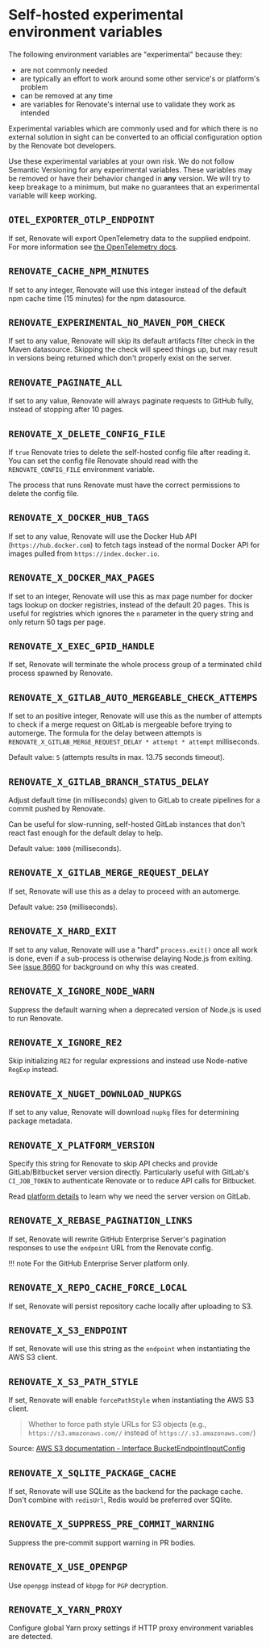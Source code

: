 # Self-hosted experimental environment variables

The following environment variables are "experimental" because they:

- are not commonly needed
- are typically an effort to work around some other service's or platform's problem
- can be removed at any time
- are variables for Renovate's internal use to validate they work as intended

Experimental variables which are commonly used and for which there is no external solution in sight can be converted to an official configuration option by the Renovate bot developers.

Use these experimental variables at your own risk.
We do not follow Semantic Versioning for any experimental variables.
These variables may be removed or have their behavior changed in **any** version.
We will try to keep breakage to a minimum, but make no guarantees that an experimental variable will keep working.

## `OTEL_EXPORTER_OTLP_ENDPOINT`

If set, Renovate will export OpenTelemetry data to the supplied endpoint.
For more information see [the OpenTelemetry docs](opentelemetry.md).

## `RENOVATE_CACHE_NPM_MINUTES`

If set to any integer, Renovate will use this integer instead of the default npm cache time (15 minutes) for the npm datasource.

## `RENOVATE_EXPERIMENTAL_NO_MAVEN_POM_CHECK`

If set to any value, Renovate will skip its default artifacts filter check in the Maven datasource.
Skipping the check will speed things up, but may result in versions being returned which don't properly exist on the server.

## `RENOVATE_PAGINATE_ALL`

If set to any value, Renovate will always paginate requests to GitHub fully, instead of stopping after 10 pages.

## `RENOVATE_X_DELETE_CONFIG_FILE`

If `true` Renovate tries to delete the self-hosted config file after reading it.
You can set the config file Renovate should read with the `RENOVATE_CONFIG_FILE` environment variable.

The process that runs Renovate must have the correct permissions to delete the config file.

## `RENOVATE_X_DOCKER_HUB_TAGS`

If set to any value, Renovate will use the Docker Hub API (`https://hub.docker.com`) to fetch tags instead of the normal Docker API for images pulled from `https://index.docker.io`.

## `RENOVATE_X_DOCKER_MAX_PAGES`

If set to an integer, Renovate will use this as max page number for docker tags lookup on docker registries, instead of the default 20 pages.
This is useful for registries which ignores the `n` parameter in the query string and only return 50 tags per page.

## `RENOVATE_X_EXEC_GPID_HANDLE`

If set, Renovate will terminate the whole process group of a terminated child process spawned by Renovate.

## `RENOVATE_X_GITLAB_AUTO_MERGEABLE_CHECK_ATTEMPS`

If set to an positive integer, Renovate will use this as the number of attempts to check if a merge request on GitLab is mergeable before trying to automerge.
The formula for the delay between attempts is `RENOVATE_X_GITLAB_MERGE_REQUEST_DELAY * attempt * attempt` milliseconds.

Default value: `5` (attempts results in max. 13.75 seconds timeout).

## `RENOVATE_X_GITLAB_BRANCH_STATUS_DELAY`

Adjust default time (in milliseconds) given to GitLab to create pipelines for a commit pushed by Renovate.

Can be useful for slow-running, self-hosted GitLab instances that don't react fast enough for the default delay to help.

Default value: `1000` (milliseconds).

## `RENOVATE_X_GITLAB_MERGE_REQUEST_DELAY`

If set, Renovate will use this as a delay to proceed with an automerge.

Default value: `250` (milliseconds).

## `RENOVATE_X_HARD_EXIT`

If set to any value, Renovate will use a "hard" `process.exit()` once all work is done, even if a sub-process is otherwise delaying Node.js from exiting.
See [issue 8660](https://github.com/renovatebot/renovate/issues/8660) for background on why this was created.

## `RENOVATE_X_IGNORE_NODE_WARN`

Suppress the default warning when a deprecated version of Node.js is used to run Renovate.

## `RENOVATE_X_IGNORE_RE2`

Skip initializing `RE2` for regular expressions and instead use Node-native `RegExp` instead.

## `RENOVATE_X_NUGET_DOWNLOAD_NUPKGS`

If set to any value, Renovate will download `nupkg` files for determining package metadata.

## `RENOVATE_X_PLATFORM_VERSION`

Specify this string for Renovate to skip API checks and provide GitLab/Bitbucket server version directly.
Particularly useful with GitLab's `CI_JOB_TOKEN` to authenticate Renovate or to reduce API calls for Bitbucket.

Read [platform details](modules/platform/gitlab/index.md) to learn why we need the server version on GitLab.

## `RENOVATE_X_REBASE_PAGINATION_LINKS`

If set, Renovate will rewrite GitHub Enterprise Server's pagination responses to use the `endpoint` URL from the Renovate config.

<!-- prettier-ignore -->
!!! note
    For the GitHub Enterprise Server platform only.

## `RENOVATE_X_REPO_CACHE_FORCE_LOCAL`

If set, Renovate will persist repository cache locally after uploading to S3.

## `RENOVATE_X_S3_ENDPOINT`

If set, Renovate will use this string as the `endpoint` when instantiating the AWS S3 client.

## `RENOVATE_X_S3_PATH_STYLE`

If set, Renovate will enable `forcePathStyle` when instantiating the AWS S3 client.

> Whether to force path style URLs for S3 objects (e.g., `https://s3.amazonaws.com//` instead of `https://.s3.amazonaws.com/`)

Source: [AWS S3 documentation - Interface BucketEndpointInputConfig](https://docs.aws.amazon.com/AWSJavaScriptSDK/v3/latest/clients/client-s3/interfaces/bucketendpointinputconfig.html)

## `RENOVATE_X_SQLITE_PACKAGE_CACHE`

If set, Renovate will use SQLite as the backend for the package cache.
Don't combine with `redisUrl`, Redis would be preferred over SQlite.

## `RENOVATE_X_SUPPRESS_PRE_COMMIT_WARNING`

Suppress the pre-commit support warning in PR bodies.

## `RENOVATE_X_USE_OPENPGP`

Use `openpgp` instead of `kbpgp` for `PGP` decryption.

## `RENOVATE_X_YARN_PROXY`

Configure global Yarn proxy settings if HTTP proxy environment variables are detected.
